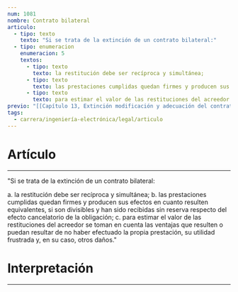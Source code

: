 ```yaml
---
num: 1081
nombre: Contrato bilateral
articulo:
  - tipo: texto
    texto: "Si se trata de la extinción de un contrato bilateral:"
  - tipo: enumeracion
    enumeracion: 5
    textos:
      - tipo: texto
        texto: la restitución debe ser recíproca y simultánea;
      - tipo: texto
        texto: las prestaciones cumplidas quedan firmes y producen sus efectos en cuanto resulten equivalentes, si son divisibles y han sido recibidas sin reserva respecto del efecto cancelatorio de la obligación;
      - tipo: texto
        texto: para estimar el valor de las restituciones del acreedor se toman en cuenta las ventajas que resulten o puedan resultar de no haber efectuado la propia prestación, su utilidad frustrada y, en su caso, otros daños.
previo: "[[Capítulo 13, Extinción modificación y adecuación del contrato|Capítulo 13, Extinción modificación y adecuación del contrato]]"
tags:
  - carrera/ingeniería-electrónica/legal/articulo
---
```

# Artículo
---
"Si se trata de la extinción de un contrato bilateral:

 a. la restitución debe ser recíproca y simultánea;
 b. las prestaciones cumplidas quedan firmes y producen sus efectos en cuanto resulten equivalentes, si son divisibles y han sido recibidas sin reserva respecto del efecto cancelatorio de la obligación;
 c. para estimar el valor de las restituciones del acreedor se toman en cuenta las ventajas que resulten o puedan resultar de no haber efectuado la propia prestación, su utilidad frustrada y, en su caso, otros daños."

# Interpretación
---
